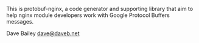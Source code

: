 This is protobuf-nginx, a code generator and supporting library that aim to
help nginx module developers work with Google Protocol Buffers messages.

Dave Bailey <dave@daveb.net>
